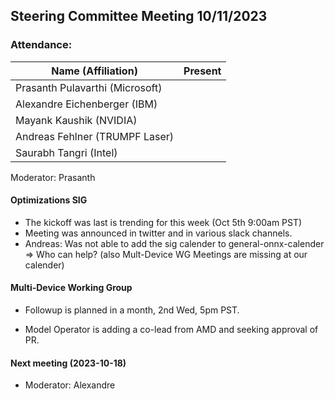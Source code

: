 ## Steering Committee Meeting 10/11/2023

### Attendance:

| Name (Affiliation)              | Present  |
| ------------------------------- | -------- |
| Prasanth Pulavarthi (Microsoft) |  |
| Alexandre Eichenberger (IBM)    |  |
| Mayank Kaushik (NVIDIA)         |  |
| Andreas Fehlner (TRUMPF Laser)  |  |
| Saurabh Tangri (Intel)          |  |

Moderator: Prasanth

#### Optimizations SIG
 - The kickoff was last is trending for this week (Oct 5th 9:00am PST)
 - Meeting was announced in twitter and in various slack channels. 
 - Andreas: Was not able to add the sig calender to general-onnx-calender => Who can help? (also Mult-Device WG Meetings are missing at our calender)

#### Multi-Device Working Group
 - Followup is planned in a month, 2nd Wed, 5pm PST.

- Model Operator is adding a co-lead from AMD and seeking approval of PR.
  
#### Next meeting (2023-10-18)
  - Moderator: Alexandre

